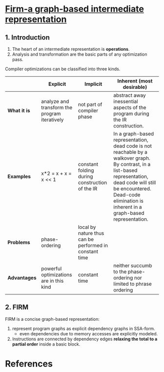 # [Firm-a graph-based intermediate representation](https://pp.ipd.kit.edu/uploads/publikationen/braun11wir.pdf)

##  1. <a name='Introduction'></a>Introduction

1. The heart of an intermediate representation is **operations**.
1. Analysis and transformation are the basic parts of any optimization pass.

Compiler optimizations can be classified into three kinds.

||Explicit|Implicit|Inherent (most desirable)|
|--|--|--|--|
|**What it is**| analyze and transform the program iteratively|not part of compiler phase|abstract away inessential aspects of the program during the IR construction.
|**Examples**|x*2 = x + x = x << 1|constant folding during construction of the IR|In a graph-based representation, dead code is not reachable by a walkover graph. By contrast, in a list-based representation, dead code will still be encountered. Dead-code elimination is inherent in a graph-based representation.|
|**Problems**|phase-ordering|local by nature thus can be performed in constant time|
|**Advantages**|powerful optimizations are in this kind|constant time|neither succumb to the phase-ordering nor limited to phrase ordering|

##  2. <a name='FIRM'></a>FIRM

FIRM is a concise graph-based representation:

1. represent program graphs as explicit dependency graphs in SSA-form.
    - even dependencies due to memory accesses are explicitly modeled.
1. Instructions are connected by dependency edges **relaxing the total to a partial order** inside a basic block.

# References

